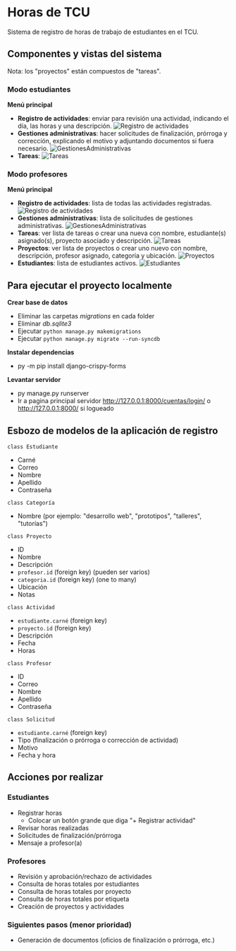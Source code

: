 # Horas de TCU

Sistema de registro de horas de trabajo de estudiantes en el TCU.

## Componentes y vistas del sistema

Nota: los "proyectos" están compuestos de "tareas".

### Modo estudiantes

**Menú principal**
- **Registro de actividades**: enviar para revisión una actividad, indicando el día, las horas y una descripción.
![Registro de actividades](DesignImages/Estudiantes/RegistroDeActividades.PNG)
- **Gestiones administrativas**: hacer solicitudes de finalización, prórroga y corrección, explicando el motivo y adjuntando documentos si fuera necesario.
![GestionesAdministrativas](DesignImages/Estudiantes/GestionesAdministrativas.PNG)
- **Tareas**:
![Tareas](DesignImages/Estudiantes/Tareas.PNG)
### Modo profesores

**Menú principal**
- **Registro de actividades**: lista de todas las actividades registradas.
![Registro de actividades](DesignImages/Profesores/RegistroDeActividades.PNG)
- **Gestiones administrativas**: lista de solicitudes de gestiones administrativas.
![GestionesAdministrativas](DesignImages/Profesores/GestionesAdministrativas.PNG)
- **Tareas**: ver lista de tareas o crear una nueva con nombre, estudiante(s) asignado(s), proyecto asociado y descripción.
![Tareas](DesignImages/Profesores/Tareas.PNG)
- **Proyectos**: ver lista de proyectos o crear uno nuevo con nombre, descripción, profesor asignado, categoría y ubicación.
![Proyectos](DesignImages/Profesores/Proyectos.PNG)
- **Estudiantes**: lista de estudiantes activos.
![Estudiantes](DesignImages/Profesores/Estudiantes.PNG)

## Para ejecutar el proyecto localmente

**Crear base de datos**
- Eliminar las carpetas _migrations_ en cada folder
- Eliminar _db.sqlite3_
- Ejecutar `python manage.py makemigrations`
- Ejecutar `python manage.py migrate --run-syncdb`

**Instalar dependencias**
- py -m pip install django-crispy-forms

**Levantar servidor**
- py manage.py runserver
- Ir a pagina principal servidor http://127.0.0.1:8000/cuentas/login/ o http://127.0.0.1:8000/ si logueado

## Esbozo de modelos de la aplicación de registro

`class Estudiante`

- Carné
- Correo
- Nombre
- Apellido
- Contraseña

`class Categoría`

- Nombre (por ejemplo: "desarrollo web", "prototipos", "talleres", "tutorías")

`class Proyecto`

- ID
- Nombre
- Descripción
- `profesor.id` (foreign key) (pueden ser varios)
- `categoria.id` (foreign key) (one to many)
- Ubicación
- Notas

`class Actividad`

- `estudiante.carné` (foreign key)
- `proyecto.id` (foreign key)
- Descripción
- Fecha
- Horas

`class Profesor`

- ID
- Correo
- Nombre
- Apellido
- Contraseña

`class Solicitud`

- `estudiante.carné` (foreign key)
- Tipo (finalización o prórroga o corrección de actividad)
- Motivo
- Fecha y hora

## Acciones por realizar

### Estudiantes

- Registrar horas
    - Colocar un botón grande que diga "+ Registrar actividad"
- Revisar horas realizadas
- Solicitudes de finalización/prórroga
- Mensaje a profesor(a)

### Profesores

- Revisión y aprobación/rechazo de actividades
- Consulta de horas totales por estudiantes
- Consulta de horas totales por proyecto
- Consulta de horas totales por etiqueta
- Creación de proyectos y actividades

### Siguientes pasos (menor prioridad)

- Generación de documentos (oficios de finalización o prórroga, etc.)
